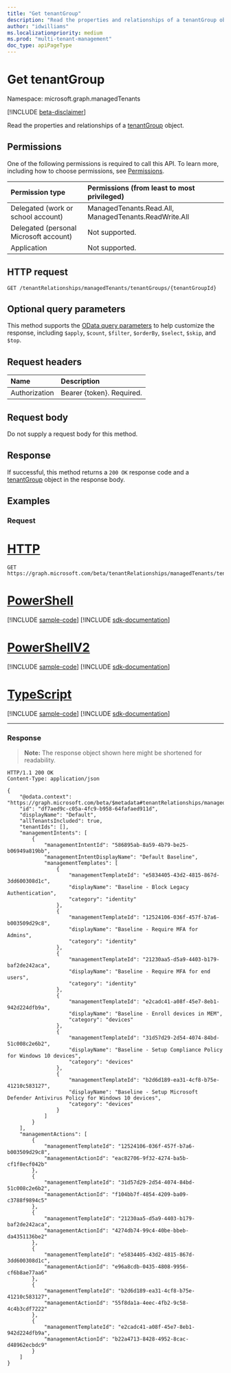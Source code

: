 ```yaml
---
title: "Get tenantGroup"
description: "Read the properties and relationships of a tenantGroup object."
author: "idwilliams"
ms.localizationpriority: medium
ms.prod: "multi-tenant-management"
doc_type: apiPageType
---
```


# Get tenantGroup
Namespace: microsoft.graph.managedTenants

[!INCLUDE [beta-disclaimer](../../includes/beta-disclaimer.md)]

Read the properties and relationships of a [tenantGroup](../resources/managedtenants-tenantgroup.md) object.

## Permissions
One of the following permissions is required to call this API. To learn more, including how to choose permissions, see [Permissions](/graph/permissions-reference).

|Permission type|Permissions (from least to most privileged)|
|:---|:---|
|Delegated (work or school account)|ManagedTenants.Read.All, ManagedTenants.ReadWrite.All|
|Delegated (personal Microsoft account)|Not supported.|
|Application|Not supported.|

## HTTP request

<!-- {
  "blockType": "ignored"
}
-->
``` http
GET /tenantRelationships/managedTenants/tenantGroups/{tenantGroupId}
```

## Optional query parameters
This method supports the [OData query parameters](/graph/query-parameters) to help customize the response, including `$apply`, `$count`, `$filter`, `$orderBy`, `$select`, `$skip`, and `$top`.

## Request headers
|Name|Description|
|:---|:---|
|Authorization|Bearer {token}. Required.|

## Request body
Do not supply a request body for this method.

## Response

If successful, this method returns a `200 OK` response code and a [tenantGroup](../resources/managedtenants-tenantgroup.md) object in the response body.

## Examples

### Request

# [HTTP](#tab/http)
<!-- {
  "blockType": "request",
  "name": "get_tenantgroup"
}
-->
``` http
GET https://graph.microsoft.com/beta/tenantRelationships/managedTenants/tenantGroups/{tenantGroupId}
```

# [PowerShell](#tab/powershell)
[!INCLUDE [sample-code](../includes/snippets/powershell/get-tenantgroup-powershell-snippets.md)]
[!INCLUDE [sdk-documentation](../includes/snippets/snippets-sdk-documentation-link.md)]

# [PowerShellV2](#tab/powershellv2)
[!INCLUDE [sample-code](../includes/snippets/powershellv2/get-tenantgroup-powershellv2-snippets.md)]
[!INCLUDE [sdk-documentation](../includes/snippets/snippets-sdk-documentation-link.md)]

# [TypeScript](#tab/typescript)
[!INCLUDE [sample-code](../includes/snippets/typescript/get-tenantgroup-typescript-snippets.md)]
[!INCLUDE [sdk-documentation](../includes/snippets/snippets-sdk-documentation-link.md)]

---


### Response
>**Note:** The response object shown here might be shortened for readability.
<!-- {
  "blockType": "response",
  "truncated": true,
  "@odata.type": "microsoft.graph.managedTenants.tenantGroup"
}
-->
``` http
HTTP/1.1 200 OK
Content-Type: application/json

{
    "@odata.context": "https://graph.microsoft.com/beta/$metadata#tenantRelationships/managedTenants/tenantGroups/$entity",
    "id": "df7aed9c-c05a-4fc9-b958-64fafaed911d",
    "displayName": "Default",
    "allTenantsIncluded": true,
    "tenantIds": [],
    "managementIntents": [
        {
            "managementIntentId": "586895ab-8a59-4b79-be25-b06949a819bb",
            "managementIntentDisplayName": "Default Baseline",
            "managementTemplates": [
                {
                    "managementTemplateId": "e5834405-43d2-4815-867d-3dd600308d1c",
                    "displayName": "Baseline - Block Legacy Authentication",
                    "category": "identity"
                },
                {
                    "managementTemplateId": "12524106-036f-457f-b7a6-b003509d29c8",
                    "displayName": "Baseline - Require MFA for Admins",
                    "category": "identity"
                },
                {
                    "managementTemplateId": "21230aa5-d5a9-4403-b179-baf2de242aca",
                    "displayName": "Baseline - Require MFA for end users",
                    "category": "identity"
                },
                {
                    "managementTemplateId": "e2cadc41-a08f-45e7-8eb1-942d224dfb9a",
                    "displayName": "Baseline - Enroll devices in MEM",
                    "category": "devices"
                },
                {
                    "managementTemplateId": "31d57d29-2d54-4074-84bd-51c008c2e6b2",
                    "displayName": "Baseline - Setup Compliance Policy for Windows 10 devices",
                    "category": "devices"
                },
                {
                    "managementTemplateId": "b2d6d189-ea31-4cf8-b75e-41210c583127",
                    "displayName": "Baseline - Setup Microsoft Defender Antivirus Policy for Windows 10 devices",
                    "category": "devices"
                }
            ]
        }
    ],
    "managementActions": [
        {
            "managementTemplateId": "12524106-036f-457f-b7a6-b003509d29c8",
            "managementActionId": "eac82706-9f32-4274-ba5b-cf1f8ecf042b"
        },
        {
            "managementTemplateId": "31d57d29-2d54-4074-84bd-51c008c2e6b2",
            "managementActionId": "f104bb7f-4854-4209-ba09-c3788f9894c5"
        },
        {
            "managementTemplateId": "21230aa5-d5a9-4403-b179-baf2de242aca",
            "managementActionId": "4274db74-99c4-40be-bbeb-da4351136be2"
        },
        {
            "managementTemplateId": "e5834405-43d2-4815-867d-3dd600308d1c",
            "managementActionId": "e96a8cdb-0435-4808-9956-cf6b8ae77aa6"
        },
        {
            "managementTemplateId": "b2d6d189-ea31-4cf8-b75e-41210c583127",
            "managementActionId": "55f8da1a-4eec-4fb2-9c58-4c4b3cdf7222"
        },
        {
            "managementTemplateId": "e2cadc41-a08f-45e7-8eb1-942d224dfb9a",
            "managementActionId": "b22a4713-8428-4952-8cac-d48962ecbdc9"
        }
    ]
}
```
